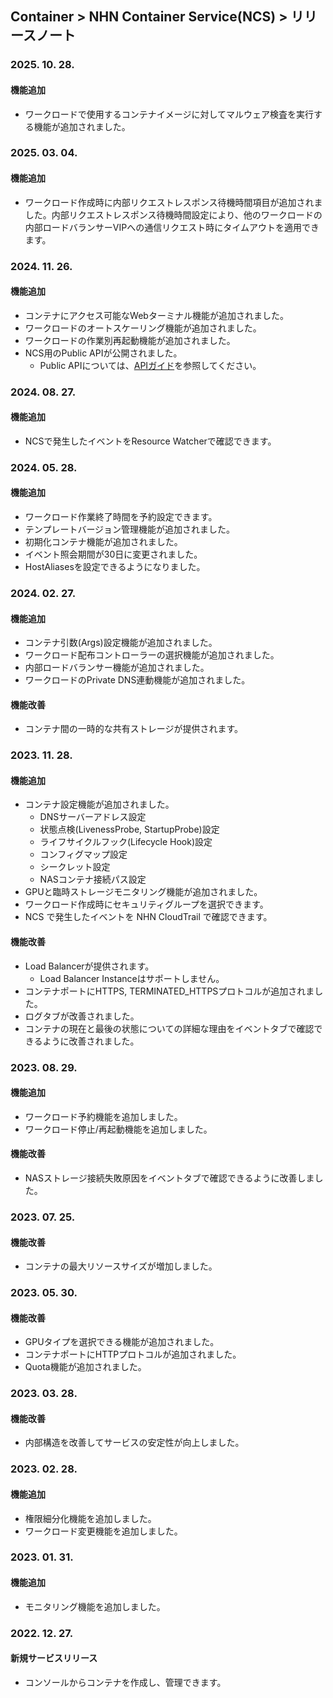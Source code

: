## Container > NHN Container Service(NCS)  > リリースノート
### 2025. 10. 28.
#### 機能追加
* ワークロードで使用するコンテナイメージに対してマルウェア検査を実行する機能が追加されました。

### 2025. 03. 04.
#### 機能追加
* ワークロード作成時に内部リクエストレスポンス待機時間項目が追加されました。内部リクエストレスポンス待機時間設定により、他のワークロードの内部ロードバランサーVIPへの通信リクエスト時にタイムアウトを適用できます。

### 2024. 11. 26.
#### 機能追加
* コンテナにアクセス可能なWebターミナル機能が追加されました。
* ワークロードのオートスケーリング機能が追加されました。
* ワークロードの作業別再起動機能が追加されました。
* NCS用のPublic APIが公開されました。
    * Public APIについては、[APIガイド](/Container/NCS/ja/public-api/)を参照してください。

### 2024. 08. 27.
#### 機能追加
* NCSで発生したイベントをResource Watcherで確認できます。

### 2024. 05. 28.
#### 機能追加
* ワークロード作業終了時間を予約設定できます。
* テンプレートバージョン管理機能が追加されました。
* 初期化コンテナ機能が追加されました。
* イベント照会期間が30日に変更されました。
* HostAliasesを設定できるようになりました。

### 2024. 02. 27.
#### 機能追加
* コンテナ引数(Args)設定機能が追加されました。
* ワークロード配布コントローラーの選択機能が追加されました。
* 内部ロードバランサー機能が追加されました。
* ワークロードのPrivate DNS連動機能が追加されました。

#### 機能改善
* コンテナ間の一時的な共有ストレージが提供されます。

### 2023. 11. 28.
#### 機能追加
* コンテナ設定機能が追加されました。
    * DNSサーバーアドレス設定
    * 状態点検(LivenessProbe, StartupProbe)設定
    * ライフサイクルフック(Lifecycle Hook)設定
    * コンフィグマップ設定
    * シークレット設定
    * NASコンテナ接続パス設定
* GPUと臨時ストレージモニタリング機能が追加されました。
* ワークロード作成時にセキュリティグループを選択できます。
* NCS で発生したイベントを NHN CloudTrail で確認できます。

#### 機能改善
* Load Balancerが提供されます。
    * Load Balancer Instanceはサポートしません。
* コンテナポートにHTTPS, TERMINATED_HTTPSプロトコルが追加されました。
* ログタブが改善されました。
* コンテナの現在と最後の状態についての詳細な理由をイベントタブで確認できるように改善されました。

### 2023. 08. 29.
#### 機能追加
* ワークロード予約機能を追加しました。
* ワークロード停止/再起動機能を追加しました。

#### 機能改善
* NASストレージ接続失敗原因をイベントタブで確認できるように改善しました。

### 2023. 07. 25.
#### 機能改善
* コンテナの最大リソースサイズが増加しました。

### 2023. 05. 30.
#### 機能改善
* GPUタイプを選択できる機能が追加されました。
* コンテナポートにHTTPプロトコルが追加されました。
* Quota機能が追加されました。

### 2023. 03. 28.

#### 機能改善
* 内部構造を改善してサービスの安定性が向上しました。

### 2023. 02. 28.

#### 機能追加
* 権限細分化機能を追加しました。
* ワークロード変更機能を追加しました。

### 2023. 01. 31.

#### 機能追加
* モニタリング機能を追加しました。

### 2022. 12. 27.

#### 新規サービスリリース
* コンソールからコンテナを作成し、管理できます。
